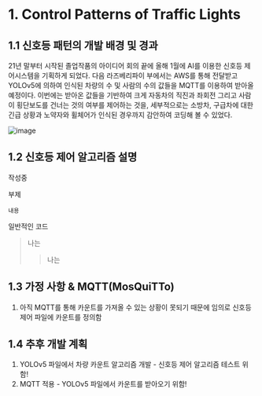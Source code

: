 # 1. Control Patterns of Traffic Lights

## 1.1 신호등 패턴의 개발 배경 및 경과

21년 말부터 시작된 졸업작품의 아이디어 회의 끝에 올해 1월에 AI를 이용한 신호등 제어시스템을 기획하게 되었다. 다음 라즈베리파이 부에서는 AWS를 통해 전달받고 YOLOv5에 의하여 인식된 차량의 수 및 사람의 수의 값들을 MQTT를 이용하여 받아올 예정이다. 이번에는 받아온 값들을 기반하여 크게 자동차의 직진과 좌회전 그리고 사람이 횡단보도를 건너는 것의 여부를 제어하는 것을, 세부적으로는 소방차, 구급차에 대한 긴급 상황과 노약자와 휠체어가 인식된 경우까지 감안하여 코딩해 볼 수 있었다.

![image](https://user-images.githubusercontent.com/103302903/170281334-1c2e964b-f2ed-4c64-815e-359cd93feff7.png)

## 1.2 신호등 제어 알고리즘 설명

작성중

부제

    내용

일반적인 코드

> 나는
> > 나는

## 1.3 가정 사항 & MQTT(MosQuiTTo)
1. 아직 MQTT를 통해 카운트를 가져올 수 있는 상황이 못되기 때문에 임의로 신호등 제어 파일에 카운트를 정의함

## 1.4 추후 개발 계획
1. YOLOv5 파일에서 차량 카운트 알고리즘 개발 - 신호등 제어 알고리즘 테스트 위함!
2. MQTT 적용 - YOLOv5 파일에서 카운트를 받아오기 위함!















